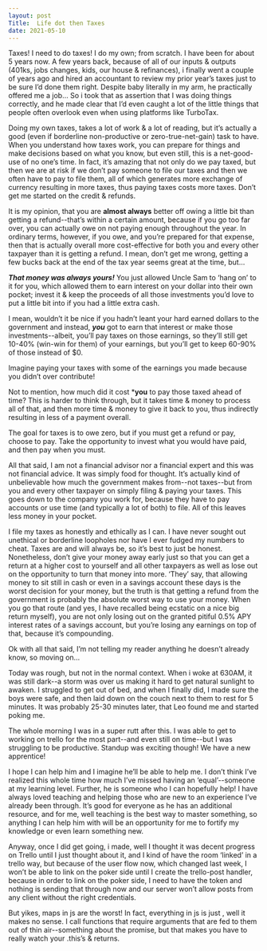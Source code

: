 ```yaml
---
layout: post
Title:  Life dot then Taxes
date: 2021-05-10
---
```


Taxes!  I need to do taxes!  I do my own; from scratch.  I have been for about 5 years now.  A few years back, because of all of our inputs & outputs (401ks, jobs changes, kids, our house & refinances), i finally went a couple of years ago and hired an accountant to review my prior year’s taxes just to be sure I’d done them right.  Despite baby literally in my arm, he practically offered me a job…  So i took that as assertion that I was doing things correctly, and he made clear that I’d even caught a lot of the little things that people often overlook even when using platforms like TurboTax.

Doing my own taxes, takes a lot of work & a lot of reading, but it’s actually a good (even if borderline non-productive or zero-true-net-gain) task to have.  When you understand how taxes work, you can prepare for things and make decisions based on what you know, but even still, this is a net-good-use of no one’s time.  In fact, it’s amazing that not only do we pay taxed, but then we are at risk if we don’t pay someone to file our taxes and then we often have to pay to file them, all of which generates more exchange of currency resulting in more taxes, thus paying taxes costs more taxes.  Don’t get me started on the credit & refunds.

It is my opinion, that you are **almost always** better off owing a little bit than getting a refund--that’s within a certain amount, because if you go too far over, you can actually owe on not paying enough throughout the year.  In ordinary terms, however, if you owe, and you’re prepared for that expense, then that is actually overall more cost-effective for both you and every other taxpayer than it is getting a refund.  I mean, don’t get me wrong, getting a few bucks back at the end of the tax year seems great at the time, but…

***That money was always yours!***  You just allowed Uncle Sam to ‘hang on’ to it for you, which allowed them to earn interest on your dollar into their own pocket; invest it & keep the proceeds of all those investments you’d love to put a little bit into if you had a little extra cash.

I mean, wouldn’t it be nice if you hadn’t leant your hard earned dollars to the government and instead, ***you*** got to earn that interest or make those investments--albeit, you’ll pay taxes on those earnings, so they’ll still get 10-40% (win-win for them) of your earnings, but you’ll get to keep 60-90% of those instead of $0.

Imagine paying your taxes with some of the earnings you made because you didn’t over contribute!

Not to mention, how much did it cost ***you** to pay those taxed ahead of time?  This is harder to think through, but it takes time & money to process all of that, and then more time & money to give it back to you, thus indirectly resulting in less of a payment overall.

The goal for taxes is to owe zero, but if you must get a refund or pay, choose to pay.  Take the opportunity to invest what you would have paid, and then pay when you must.

All that said, I am not a financial advisor nor a financial expert and this was not financial advice. It was simply food for thought.  It’s actually kind of unbelievable how much the government makes from--not taxes--but from you and every other taxpayer on simply filing & paying your taxes.  This goes down to the company you work for, because they have to pay accounts or use time (and typically a lot of both) to file.  All of this leaves less money in your pocket.

I file my taxes as honestly and ethically as I can.  I have never sought out unethical or borderline loopholes nor have I ever fudged my numbers to cheat.  Taxes are and will always be, so it’s best to just be honest.  Nonetheless, don’t give your money away early just so that you can get a return at a higher cost to yourself and all other taxpayers as well as lose out on the opportunity to turn that money into more.  ‘They’ say, that allowing money to sit still in cash or even in a savings account these days is the worst decision for your money, but the truth is that getting a refund from the government is probably the absolute worst way to use your money.  When you go that route (and yes, I have recalled being ecstatic on a nice big return myself), you are not only losing out on the granted pitiful 0.5% APY interest rates of a savings account, but you’re losing any earnings on top of that, because it’s compounding.

Ok with all that said, I’m not telling my reader anything he doesn’t already know, so moving on…

Today was rough, but not in the normal context.  When i woke at 630AM, it was still dark--a storm was over us making it hard to get natural sunlight to awaken.  I struggled to get out of bed, and when I finally did, I made sure the boys were safe, and then laid down on the couch next to them to rest for 5 minutes.  It was probably 25-30 minutes later, that Leo found me and started poking me.

The whole morning I was in a super rutt after this.  I was able to get to working on trello for the most part--and even still on time--but I was struggling to be productive.  Standup was exciting though!  We have a new apprentice!

I hope I can help him and I imagine he’ll be able to help me.  I don’t think I’ve realized this whole time how much I’ve missed having an ‘equal’--someone at my learning level.  Further, he is someone who I can hopefully help!  I have always loved teaching and helping those who are new to an experience I’ve already been through. It’s good for everyone as he has an additional resource, and for me, well teaching is the best way to master something, so anything I can help him with will be an opportunity for me to fortify my knowledge or even learn something new.

Anyway, once I did get going, i made, well I thought it was decent progress on Trello until I just thought about it, and I kind of have the room ‘linked’ in a trello way, but because of the user flow now, which changed last week, I won’t be able to link on the poker side until I create the trello-post handler, because in order to link on the poker side, I need to have the token and nothing is sending that through now and our server won’t allow posts from any client without the right credentials.

But yikes, maps in js are the worst!  In fact, everything in js is just , well it makes no sense.  I call functions that require arguments that are fed to them out of thin air--something about the promise, but that makes you have to really watch your .this’s & returns.  
